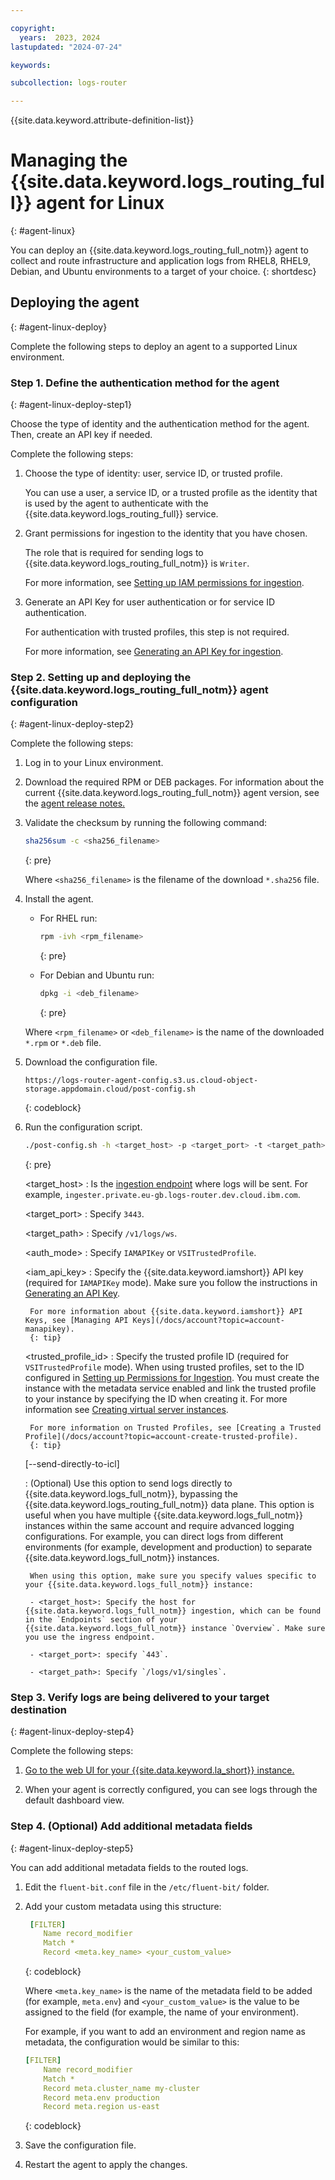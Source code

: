 ```yaml
---

copyright:
  years:  2023, 2024
lastupdated: "2024-07-24"

keywords:

subcollection: logs-router

---
```


{{site.data.keyword.attribute-definition-list}}

# Managing the {{site.data.keyword.logs_routing_full}} agent for Linux
{: #agent-linux}

You can deploy an {{site.data.keyword.logs_routing_full_notm}} agent to collect and route infrastructure and application logs from RHEL8, RHEL9, Debian, and Ubuntu environments to a target of your choice.
{: shortdesc}


## Deploying the agent
{: #agent-linux-deploy}

Complete the following steps to deploy an agent to a supported Linux environment.

### Step 1. Define the authentication method for the agent
{: #agent-linux-deploy-step1}

Choose the type of identity and the authentication method for the agent. Then, create an API key if needed.

Complete the following steps:

1. Choose the type of identity: user, service ID, or trusted profile.

    You can use a user, a service ID, or a trusted profile as the identity that is used by the agent to authenticate with the {{site.data.keyword.logs_routing_full}} service.

2. Grant permissions for ingestion to the identity that you have chosen.

    The role that is required for sending logs to {{site.data.keyword.logs_routing_full_notm}} is `Writer`.

    For more information, see [Setting up IAM permissions for ingestion](/docs/logs-router?topic=logs-router-agent-iam-permissions).

3. Generate an API Key for user authentication or for service ID authentication.

    For authentication with trusted profiles, this step is not required.

    For more information, see [Generating an API Key for ingestion](/docs/logs-router?topic=logs-router-api-key).


### Step 2. Setting up and deploying the {{site.data.keyword.logs_routing_full_notm}} agent configuration
{: #agent-linux-deploy-step2}

Complete the following steps:

1. Log in to your Linux environment.

2. Download the required RPM or DEB packages. For information about the current {{site.data.keyword.logs_routing_full_notm}} agent version, see the [agent release notes.](/docs/logs-router?topic=logs-router-release-notes-agent)

3. Validate the checksum by running the following command:

   ```sh
   sha256sum -c <sha256_filename>
   ```
   {: pre}

   Where `<sha256_filename>` is the filename of the download `*.sha256` file.

5. Install the agent.

   * For RHEL run:

     ```sh
     rpm -ivh <rpm_filename>
     ```
     {: pre}

   * For Debian and Ubuntu run:

     ```sh
     dpkg -i <deb_filename>
     ```
     {: pre}

   Where `<rpm_filename>` or `<deb_filename>` is the name of the downloaded `*.rpm` or `*.deb` file.

6. Download the configuration file.

   ```text
   https://logs-router-agent-config.s3.us.cloud-object-storage.appdomain.cloud/post-config.sh
   ```
   {: codeblock}

7. Run the configuration script.

   ```sh
   ./post-config.sh -h <target_host> -p <target_port> -t <target_path> -a <auth_mode> -k <iam_api_key> -d <trusted_profile_id> [--send-directly-to-icl]
   ```
   {: pre}

   <target_host>
   :   Is the [ingestion endpoint](/docs/logs-router?topic=logs-router-endpoints) where logs will be sent. For example, `ingester.private.eu-gb.logs-router.dev.cloud.ibm.com`.

    <target_port>
    :   Specify `3443`.

    <target_path>
    :   Specify `/v1/logs/ws`.

    <auth_mode>
    :   Specify `IAMAPIKey` or `VSITrustedProfile`.

    <iam_api_key>
    :   Specify the {{site.data.keyword.iamshort}} API key (required for `IAMAPIKey` mode). Make sure you follow the instructions in [Generating an API Key](/docs/logs-router?topic=logs-router-api-key).

        For more information about {{site.data.keyword.iamshort}} API Keys, see [Managing API Keys](/docs/account?topic=account-manapikey).
        {: tip}

    <trusted_profile_id>
    :   Specify the trusted profile ID (required for `VSITrustedProfile` mode). When using trusted profiles, set to the ID configured in [Setting up Permissions for Ingestion](/docs/logs-router?topic=logs-router-agent-iam-permissions&interface=cli). You must create the instance with the metadata service enabled and link the trusted profile to your instance by specifying the ID when creating it. For more information see [Creating virtual server instances](docs/vpc?topic=vpc-creating-virtual-servers).

        For more information on Trusted Profiles, see [Creating a Trusted Profile](/docs/account?topic=account-create-trusted-profile).
        {: tip}
    
    [--send-directly-to-icl]

    :   (Optional) Use this option to send logs directly to {{site.data.keyword.logs_full_notm}}, bypassing the {{site.data.keyword.logs_routing_full_notm}} data plane. This option is useful when you have multiple {{site.data.keyword.logs_full_notm}} instances within the same account and require advanced logging configurations. For example, you can direct logs from different environments (for example, development and production) to separate {{site.data.keyword.logs_full_notm}} instances.

        When using this option, make sure you specify values specific to your {{site.data.keyword.logs_full_notm}} instance:

        - <target_host>: Specify the host for {{site.data.keyword.logs_full_notm}} ingestion, which can be found in the `Endpoints` section of your {{site.data.keyword.logs_full_notm}} instance `Overview`. Make sure you use the ingress endpoint.

        - <target_port>: specify `443`.

        - <target_path>: Specify `/logs/v1/singles`.



### Step 3. Verify logs are being delivered to your target destination
{: #agent-linux-deploy-step4}

Complete the following steps:

1. [Go to the web UI for your {{site.data.keyword.la_short}} instance.](/docs/log-analysis?topic=log-analysis-launch&interface=ui)

2. When your agent is correctly configured, you can see logs through the default dashboard view.

### Step 4. (Optional) Add additional metadata fields
{: #agent-linux-deploy-step5}

You can add additional metadata fields to the routed logs.

1. Edit the `fluent-bit.conf` file in the `/etc/fluent-bit/` folder.

2. Add your custom metadata using this structure:

   ```yaml
    [FILTER]
       Name record_modifier
       Match *
       Record <meta.key_name> <your_custom_value>
   ```
   {: codeblock}

   Where `<meta.key_name>` is the name of the metadata field to be added (for example, `meta.env`) and `<your_custom_value>` is the value to be assigned to the field (for example, the name of your environment).

   For example, if you want to add an environment and region name as metadata, the configuration would be similar to this:

   ```yaml
   [FILTER]
       Name record_modifier
       Match *
       Record meta.cluster_name my-cluster
       Record meta.env production
       Record meta.region us-east
   ```
   {: codeblock}

3. Save the configuration file.

4. Restart the agent to apply the changes.

